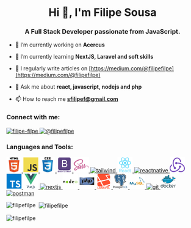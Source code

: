 <!-- create by https://rahuldkjain.github.io/gh-profile-readme-generator/ -->
<h1 align="center">Hi 👋, I'm Filipe Sousa</h1>
<h3 align="center">A Full Stack Developer passionate from JavaScript.</h3>

- 🔭 I’m currently working on **Acercus**

- 🌱 I’m currently learning **NextJS, Laravel and soft skills**

- 📝 I regularly write articles on [https://medium.com/@filipefilpe](https://medium.com/@filipefilpe)

- 💬 Ask me about **react, javascript, nodejs and php**

- 📫 How to reach me **sfilipef@gmail.com**

<h3 align="left">Connect with me:</h3>
<p align="left">
    <a href="https://linkedin.com/in/filipe-filpe" target="blank">
        <img align="center"
            src="https://raw.githubusercontent.com/rahuldkjain/github-profile-readme-generator/master/src/images/icons/Social/linked-in-alt.svg"
            alt="filipe-filpe" height="30" width="40" />
    </a>
    <a href="https://medium.com/@filipefilpe" target="blank">
        <img align="center"
            src="https://raw.githubusercontent.com/rahuldkjain/github-profile-readme-generator/master/src/images/icons/Social/medium.svg"
            alt="@filipefilpe" height="30" width="40" />
    </a>
</p>

<h3 align="left">Languages and Tools:</h3>
<p align="left">
    <!-- html5 -->
    <a href="https://www.w3.org/html/" target="_blank">
        <img src="https://raw.githubusercontent.com/devicons/devicon/master/icons/html5/html5-original-wordmark.svg" alt="html5"
            width="40" height="40"
            sytles="border-style: none; background: white !important; padding: 8px; border-radius: 5px; border: 1px;"
        />
    </a>
    <!-- javascript -->
    <a href="https://developer.mozilla.org/en-US/docs/Web/JavaScript" target="_blank">
        <img src="https://raw.githubusercontent.com/devicons/devicon/master/icons/javascript/javascript-original.svg" alt="javascript"
            width="40" height="40"
            sytles="border-style: none; background: white !important; padding: 8px; border-radius: 5px; border: 1px;"
        />
    </a>
    <!-- css3 -->
    <a href="https://www.w3schools.com/css/" target="_blank">
        <img src="https://raw.githubusercontent.com/devicons/devicon/master/icons/css3/css3-original-wordmark.svg" alt="css3"
            width="40" height="40"
            sytles="border-style: none; background: white !important; padding: 8px; border-radius: 5px; border: 1px;"
        />
    </a>
    <!-- bootstrap -->
    <a href="https://getbootstrap.com" target="_blank">
        <img src="https://raw.githubusercontent.com/devicons/devicon/master/icons/bootstrap/bootstrap-plain-wordmark.svg" alt="bootstrap"
            width="40" height="40"
            sytles="border-style: none; background: white !important; padding: 8px; border-radius: 5px; border: 1px;"
        />
    </a>
    <!-- sass -->
    <a href="https://sass-lang.com" target="_blank">
        <img src="https://raw.githubusercontent.com/devicons/devicon/master/icons/sass/sass-original.svg" alt="sass"
            width="40" height="40"
            sytles="border-style: none; background: white !important; padding: 8px; border-radius: 5px; border: 1px;"
        />
    </a>
    <!-- tailwindcss -->
    <a href="https://tailwindcss.com/" target="_blank">
        <img src="https://www.vectorlogo.zone/logos/tailwindcss/tailwindcss-icon.svg" alt="tailwind"
            width="40" height="40"
            sytles="border-style: none; background: white !important; padding: 8px; border-radius: 5px; border: 1px;"
        />
    </a>
    <!-- reactjs -->
    <a href="https://reactjs.org/" target="_blank">
        <img src="https://raw.githubusercontent.com/devicons/devicon/master/icons/react/react-original-wordmark.svg" alt="react"
            width="40" height="40"
            sytles="border-style: none; background: white !important; padding: 8px; border-radius: 5px; border: 1px;"
        />
    </a>
    <!-- reactnative -->
    <a href="https://reactnative.dev/" target="_blank">
        <img src="https://reactnative.dev/img/header_logo.svg" alt="reactnative"
            width="40" height="40"
            sytles="border-style: none; background: white !important; padding: 8px; border-radius: 5px; border: 1px;"
        />
    </a>
    <!-- redux -->
    <a href="https://redux.js.org" target="_blank">
        <img src="https://raw.githubusercontent.com/devicons/devicon/master/icons/redux/redux-original.svg" alt="redux"
            width="40" height="40"
            sytles="border-style: none; background: white !important; padding: 8px; border-radius: 5px; border: 1px;"
        />
    </a>
    <!-- typescript -->
    <a href="https://www.typescriptlang.org/" target="_blank">
        <img src="https://raw.githubusercontent.com/devicons/devicon/master/icons/typescript/typescript-original.svg" alt="typescript"
            width="40" height="40"
            sytles="border-style: none; background: white !important; padding: 8px; border-radius: 5px; border: 1px;"
        />
    </a>
    <!-- vuejs -->
    <a href="https://vuejs.org/" target="_blank">
        <img src="https://raw.githubusercontent.com/devicons/devicon/master/icons/vuejs/vuejs-original-wordmark.svg" alt="vuejs"
            width="40" height="40"
            sytles="border-style: none; background: white !important; padding: 8px; border-radius: 5px; border: 1px;"
        />
    </a>
    <!-- nextjs -->
    <a href="https://nextjs.org/" target="_blank">
        <img src="https://cdn.worldvectorlogo.com/logos/nextjs-3.svg" alt="nextjs"
            width="40" height="40"
            sytles="border-style: none; background: white !important; padding: 8px; border-radius: 5px; border: 1px;"
        />
    </a>
    <!-- nodejs -->
    <a href="https://nodejs.org" target="_blank">
        <img src="https://raw.githubusercontent.com/devicons/devicon/master/icons/nodejs/nodejs-original-wordmark.svg" alt="nodejs"
            width="40" height="40"
            sytles="border-style: none; background: white !important; padding: 8px; border-radius: 5px; border: 1px;"
        />
    </a>
    <!-- php -->
    <a href="https://www.php.net" target="_blank">
        <img src="https://raw.githubusercontent.com/devicons/devicon/master/icons/php/php-original.svg" alt="php"
            width="40" height="40"
            sytles="border-style: none; background: white !important; padding: 8px; border-radius: 5px; border: 1px;"
        />
    </a>
    <!-- laravel -->
    <a href="https://laravel.com/" target="_blank">
        <img src="https://raw.githubusercontent.com/devicons/devicon/master/icons/laravel/laravel-plain-wordmark.svg" alt="laravel"
            width="40" height="40"
            sytles="border-style: none; background: white !important; padding: 8px; border-radius: 5px; border: 1px;"
        />
    </a>
    <!-- postgresql -->
    <a href="https://www.postgresql.org" target="_blank">
        <img src="https://raw.githubusercontent.com/devicons/devicon/master/icons/postgresql/postgresql-original-wordmark.svg" alt="postgresql"
            width="40" height="40"
            sytles="border-style: none; background: white !important; padding: 8px; border-radius: 5px; border: 1px;"
        />
    </a>
    <!-- mysql -->
    <a href="https://www.mysql.com/" target="_blank">
        <img src="https://raw.githubusercontent.com/devicons/devicon/master/icons/mysql/mysql-original-wordmark.svg" alt="mysql"
            width="40" height="40"
            sytles="border-style: none; background: white !important; padding: 8px; border-radius: 5px; border: 1px;"
        />
    </a>
    <!-- git -->
    <a href="https://git-scm.com/" target="_blank">
        <img src="https://www.vectorlogo.zone/logos/git-scm/git-scm-icon.svg" alt="git"
            width="40" height="40"
            sytles="border-style: none; background: white !important; padding: 8px; border-radius: 5px; border: 1px;"
        />
    </a>
    <!-- docker -->
    <a href="https://www.docker.com/" target="_blank">
        <img src="https://raw.githubusercontent.com/devicons/devicon/master/icons/docker/docker-original-wordmark.svg" alt="docker"
            width="40" height="40"
            sytles="border-style: none; background: white !important; padding: 8px; border-radius: 5px; border: 1px;"
        />
    </a>
    <!-- postman -->
    <a href="https://postman.com" target="_blank">
        <img src="https://www.vectorlogo.zone/logos/getpostman/getpostman-icon.svg" alt="postman"
            width="40" height="40"
            sytles="border-style: none; background: white !important; padding: 8px; border-radius: 5px; border: 1px;"
        />
    </a>
</p>

<p>
    <img align="left" src="https://github-readme-stats.vercel.app/api/top-langs?username=filipefilpe&show_icons=true&locale=en&layout=compact" alt="filipefilpe" />
</p>

<p>&nbsp;
    <img align="center" src="https://github-readme-stats.vercel.app/api?username=filipefilpe&show_icons=true&locale=en" alt="filipefilpe" />
</p>

<p>
    <img align="center" src="https://github-readme-streak-stats.herokuapp.com/?user=filipefilpe&" alt="filipefilpe" />
</p>
